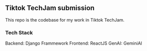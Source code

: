 ## Tiktok TechJam submission

This repo is the codebase for my work in Tiktok TechJam.

### Tech Stack
Backend: Django Frammework
Frontend: ReactJS
GenAI: GeminiAI